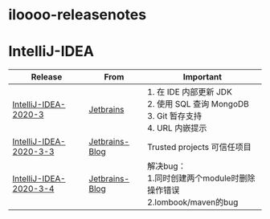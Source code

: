 # iloooo-releasenotes



# IntelliJ-IDEA



| Release                                                      | From                                                        | Important           |
| ------------------------------------------------------------ | ----------------------------------------------------------- | ------------------- |
| [IntelliJ-IDEA-2020-3](https://github.com/iloooo/iloooo-releasenotes/blob/main/IntelliJ-IDEA/IntelliJ-IDEA-2020-3-whatsnew/IntelliJ-IDEA-2020-3-whatsnew.md) | [Jetbrains](https://www.jetbrains.com/zh-cn/idea/whatsnew/) | 1. 在 IDE 内部更新 JDK<br/>2. 使用 SQL 查询 MongoDB<br/>3. Git 暂存支持<br/>4. URL 内嵌提示 |
| [IntelliJ-IDEA-2020-3-3](https://github.com/iloooo/iloooo-releasenotes/blob/main/IntelliJ-IDEA/IntelliJ-IDEA-2020-3-3.md) | [Jetbrains-Blog](https://blog.jetbrains.com/idea/2021/03/intellij-idea-2020-3-3/) | Trusted projects 可信任项目 |
| [IntelliJ-IDEA-2020-3-4]() | [Jetbrains-Blog](https://blog.jetbrains.com/idea/2021/04/intellij-idea-2020-3-4/) | 解决bug：<br/>1.同时创建两个module时删除操作错误<br/>2.lombook/maven的bug |

